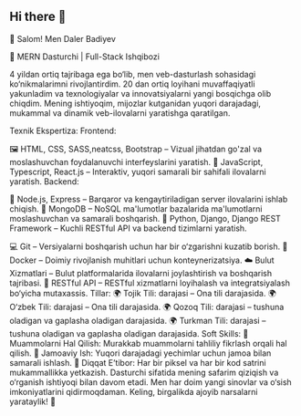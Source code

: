 ## Hi there 👋

👋 Salom! Men Daler Badiyev

🚀 MERN Dasturchi | Full-Stack Ishqibozi

4 yildan ortiq  tajribaga ega bo‘lib, men veb-dasturlash sohasidagi ko‘nikmalarimni rivojlantirdim. 20 dan ortiq loyihani muvaffaqiyatli yakunladim va texnologiyalar va innovatsiyalarni yangi bosqichga olib chiqdim. Mening ishtiyoqim, mijozlar kutganidan yuqori darajadagi, mukammal va dinamik veb-ilovalarni yaratishga qaratilgan.

Texnik Ekspertiza:
Frontend:

🖼 HTML, CSS, SASS,neatcss, Bootstrap – Vizual jihatdan go'zal va moslashuvchan foydalanuvchi interfeyslarini yaratish.
🎨 JavaScript, Typescript, React.js – Interaktiv, yuqori samarali bir sahifali ilovalarni yaratish.
Backend:

🔧 Node.js, Express – Barqaror va kengaytiriladigan server ilovalarini ishlab chiqish.
💾 MongoDB – NoSQL ma'lumotlar bazalarida ma'lumotlarni moslashuvchan va samarali boshqarish.
🐍 Python, Django, Django REST Framework – Kuchli RESTful API va backend tizimlarni yaratish.


💻 Git – Versiyalarni boshqarish uchun har bir o‘zgarishni kuzatib borish.
🐳 Docker – Doimiy rivojlanish muhitlari uchun konteynerizatsiya.
☁️ Bulut Xizmatlari – Bulut platformalarida ilovalarni joylashtirish va boshqarish tajribasi.
🔄 RESTful API – RESTful xizmatlarni loyihalash va integratsiyalash bo‘yicha mutaxassis.
Tillar:
🌍 Tojik Tili:   darajasi – Ona tili darajasida.
🌍 O‘zbek Tili:  darajasi – Ona tili darajasida.
🌍 Qozoq Tili:   darajasi – tushuna oladigan va gaplasha oladigan darajasida.
🌍 Turkman Tili: darajasi – tushuna oladigan va gaplasha oladigan darajasida.
Soft Skills:
🧠 Muammolarni Hal Qilish: Murakkab muammolarni tahliliy fikrlash orqali hal qilish.
👥 Jamoaviy Ish: Yuqori darajadagi yechimlar uchun jamoa bilan samarali ishlash.
🎯 Diqqat E’tibor: Har bir piksel va har bir kod satrini mukammallikka yetkazish.
Dasturchi sifatida mening safarim qiziqish va o‘rganish ishtiyoqi bilan davom etadi. Men har doim yangi sinovlar va o‘sish imkoniyatlarini qidirmoqdaman. Keling, birgalikda ajoyib narsalarni yarataylik! 🌟
